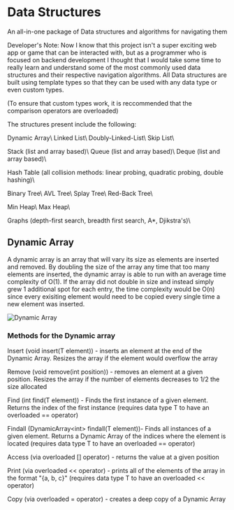 # Data Structures

 An all-in-one package of Data structures and algorithms for navigating them

 Developer's Note: Now I know that this project isn't a super exciting web app or game that can be interacted with, but as a programmer who is focused on backend development I thought that I would take some time to really learn and understand some of the most commonly used data structures and their respective navigation algorithms. All Data structures are built using template types so that they can be used with any data type or even custom types. 
 
 (To ensure that custom types work, it is reccommended that the comparison operators are overloaded)
 

 The structures present include the following:

 Dynamic Array\\
 Linked List\\
 Doubly-Linked-List\\
 Skip List\\

 Stack (list and array based)\\
 Queue (list and array based)\\
 Deque (list and array based)\\

 Hash Table (all collision methods: linear probing, quadratic probing, double hashing)\\

 Binary Tree\\
 AVL Tree\\
 Splay Tree\\
 Red-Back Tree\\

 Min Heap\\
 Max Heap\\

 Graphs (depth-first search, breadth first search, A*, Djikstra's)\\

## Dynamic Array

 A dynamic array is an array that will vary its size as elements are inserted and removed. By doubling the size of the array any time that too many elements are inserted, the dynamic array is able to run with an average time complexity of O(1). If the array did not double in size and instead simply grew 1 additional spot for each entry, the time complexity would be O(n) since every exisiting element would need to be copied every single time a new element was inserted.
 
 ![Dynamic Array](https://media.geeksforgeeks.org/wp-content/uploads/dynamicarray.png)

 ### Methods for the Dynamic array
 
 Insert (void insert(T element)) - inserts an element at the end of the Dynamic Array. Resizes the array if the element would overflow the array

 Remove (void remove(int position)) - removes an element at a given position. Resizes the array if the number of elements decreases to 1/2 the size allocated

 Find (int find(T element)) - Finds the first instance of a given element. Returns the index of the first instance (requires data type T to have an overloaded == operator)

 Findall (DynamicArray\<int> findall(T element))- Finds all instances of a given element. Returns a Dynamic Array of the indices where the element is located (requires data type T to have an overloaded == operator)

 Access (via overloaded [] operator) - returns the value at a given position

 Print (via overloaded << operator) - prints all of the elements of the array in the format "{a, b, c}" (requires data type T to have an overloaded << operator)

 Copy (via overloaded = operator) - creates a deep copy of a Dynamic Array

 
 
